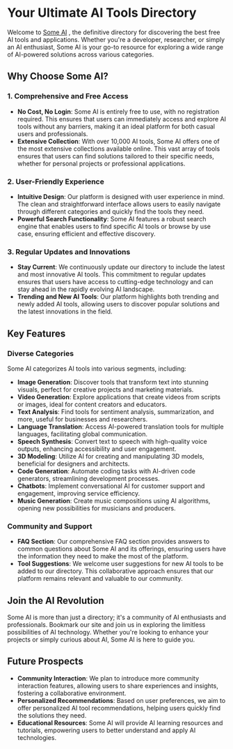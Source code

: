 # Your Ultimate AI Tools Directory

Welcome to [Some AI](https://someai.org) , the definitive directory for discovering the best free AI tools and applications. Whether you're a developer, researcher, or simply an AI enthusiast, Some AI is your go-to resource for exploring a wide range of AI-powered solutions across various categories.

## Why Choose Some AI?

### 1. Comprehensive and Free Access

- **No Cost, No Login**: Some AI is entirely free to use, with no registration required. This ensures that users can immediately access and explore AI tools without any barriers, making it an ideal platform for both casual users and professionals.
- **Extensive Collection**: With over 10,000 AI tools, Some AI offers one of the most extensive collections available online. This vast array of tools ensures that users can find solutions tailored to their specific needs, whether for personal projects or professional applications.

### 2. User-Friendly Experience

- **Intuitive Design**: Our platform is designed with user experience in mind. The clean and straightforward interface allows users to easily navigate through different categories and quickly find the tools they need.
- **Powerful Search Functionality**: Some AI features a robust search engine that enables users to find specific AI tools or browse by use case, ensuring efficient and effective discovery.

### 3. Regular Updates and Innovations

- **Stay Current**: We continuously update our directory to include the latest and most innovative AI tools. This commitment to regular updates ensures that users have access to cutting-edge technology and can stay ahead in the rapidly evolving AI landscape.
- **Trending and New AI Tools**: Our platform highlights both trending and newly added AI tools, allowing users to discover popular solutions and the latest innovations in the field.

## Key Features

### Diverse Categories

Some AI categorizes AI tools into various segments, including:

- **Image Generation**: Discover tools that transform text into stunning visuals, perfect for creative projects and marketing materials.
- **Video Generation**: Explore applications that create videos from scripts or images, ideal for content creators and educators.
- **Text Analysis**: Find tools for sentiment analysis, summarization, and more, useful for businesses and researchers.
- **Language Translation**: Access AI-powered translation tools for multiple languages, facilitating global communication.
- **Speech Synthesis**: Convert text to speech with high-quality voice outputs, enhancing accessibility and user engagement.
- **3D Modeling**: Utilize AI for creating and manipulating 3D models, beneficial for designers and architects.
- **Code Generation**: Automate coding tasks with AI-driven code generators, streamlining development processes.
- **Chatbots**: Implement conversational AI for customer support and engagement, improving service efficiency.
- **Music Generation**: Create music compositions using AI algorithms, opening new possibilities for musicians and producers.

### Community and Support

- **FAQ Section**: Our comprehensive FAQ section provides answers to common questions about Some AI and its offerings, ensuring users have the information they need to make the most of the platform.
- **Tool Suggestions**: We welcome user suggestions for new AI tools to be added to our directory. This collaborative approach ensures that our platform remains relevant and valuable to our community.

## Join the AI Revolution

Some AI is more than just a directory; it's a community of AI enthusiasts and professionals. Bookmark our site and join us in exploring the limitless possibilities of AI technology. Whether you're looking to enhance your projects or simply curious about AI, Some AI is here to guide you.

## Future Prospects

- **Community Interaction**: We plan to introduce more community interaction features, allowing users to share experiences and insights, fostering a collaborative environment.
- **Personalized Recommendations**: Based on user preferences, we aim to offer personalized AI tool recommendations, helping users quickly find the solutions they need.
- **Educational Resources**: Some AI will provide AI learning resources and tutorials, empowering users to better understand and apply AI technologies.

